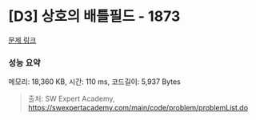 # [D3] 상호의 배틀필드 - 1873 

[문제 링크](https://swexpertacademy.com/main/code/problem/problemDetail.do?contestProbId=AV5LyE7KD2ADFAXc) 

### 성능 요약

메모리: 18,360 KB, 시간: 110 ms, 코드길이: 5,937 Bytes



> 출처: SW Expert Academy, https://swexpertacademy.com/main/code/problem/problemList.do